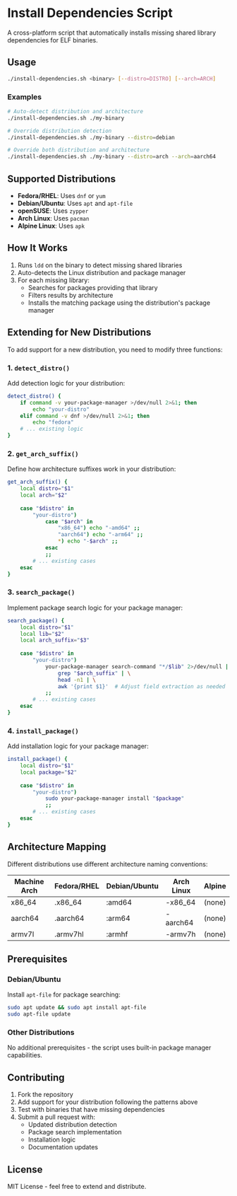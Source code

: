 # Install Dependencies Script

A cross-platform script that automatically installs missing shared library dependencies for ELF binaries.

## Usage

```bash
./install-dependencies.sh <binary> [--distro=DISTRO] [--arch=ARCH]
```

### Examples

```bash
# Auto-detect distribution and architecture
./install-dependencies.sh ./my-binary

# Override distribution detection
./install-dependencies.sh ./my-binary --distro=debian

# Override both distribution and architecture
./install-dependencies.sh ./my-binary --distro=arch --arch=aarch64
```

## Supported Distributions

- **Fedora/RHEL**: Uses `dnf` or `yum`
- **Debian/Ubuntu**: Uses `apt` and `apt-file`
- **openSUSE**: Uses `zypper`
- **Arch Linux**: Uses `pacman`
- **Alpine Linux**: Uses `apk`

## How It Works

1. Runs `ldd` on the binary to detect missing shared libraries
2. Auto-detects the Linux distribution and package manager
3. For each missing library:
   - Searches for packages providing that library
   - Filters results by architecture
   - Installs the matching package using the distribution's package manager

## Extending for New Distributions

To add support for a new distribution, you need to modify three functions:

### 1. `detect_distro()`

Add detection logic for your distribution:

```bash
detect_distro() {
    if command -v your-package-manager >/dev/null 2>&1; then
        echo "your-distro"
    elif command -v dnf >/dev/null 2>&1; then
        echo "fedora"
    # ... existing logic
}
```

### 2. `get_arch_suffix()`

Define how architecture suffixes work in your distribution:

```bash
get_arch_suffix() {
    local distro="$1"
    local arch="$2"
    
    case "$distro" in
        "your-distro")
            case "$arch" in
                "x86_64") echo "-amd64" ;;
                "aarch64") echo "-arm64" ;;
                *) echo "-$arch" ;;
            esac
            ;;
        # ... existing cases
    esac
}
```

### 3. `search_package()`

Implement package search logic for your package manager:

```bash
search_package() {
    local distro="$1"
    local lib="$2"
    local arch_suffix="$3"
    
    case "$distro" in
        "your-distro")
            your-package-manager search-command "*/$lib" 2>/dev/null | \
                grep "$arch_suffix" | \
                head -n1 | \
                awk '{print $1}'  # Adjust field extraction as needed
            ;;
        # ... existing cases
    esac
}
```

### 4. `install_package()`

Add installation logic for your package manager:

```bash
install_package() {
    local distro="$1"
    local package="$2"
    
    case "$distro" in
        "your-distro")
            sudo your-package-manager install "$package"
            ;;
        # ... existing cases
    esac
}
```

## Architecture Mapping

Different distributions use different architecture naming conventions:

| Machine Arch | Fedora/RHEL | Debian/Ubuntu | Arch Linux | Alpine |
|--------------|-------------|---------------|------------|--------|
| x86_64       | .x86_64     | :amd64        | -x86_64    | (none) |
| aarch64      | .aarch64    | :arm64        | -aarch64   | (none) |
| armv7l       | .armv7hl    | :armhf        | -armv7h    | (none) |

## Prerequisites

### Debian/Ubuntu
Install `apt-file` for package searching:
```bash
sudo apt update && sudo apt install apt-file
sudo apt-file update
```

### Other Distributions
No additional prerequisites - the script uses built-in package manager capabilities.

## Contributing

1. Fork the repository
2. Add support for your distribution following the patterns above
3. Test with binaries that have missing dependencies
4. Submit a pull request with:
   - Updated distribution detection
   - Package search implementation
   - Installation logic
   - Documentation updates

## License

MIT License - feel free to extend and distribute.
